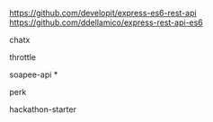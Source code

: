 https://github.com/developit/express-es6-rest-api
https://github.com/ddellamico/express-rest-api-es6

chatx

throttle

soapee-api *

perk

hackathon-starter